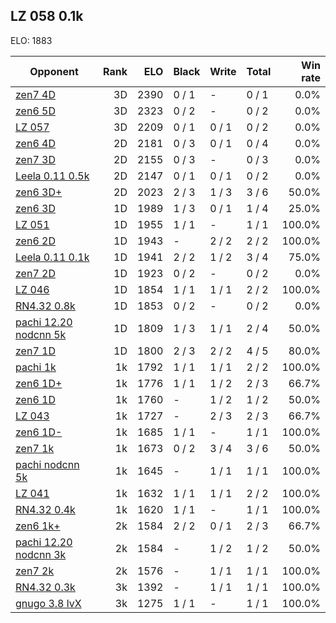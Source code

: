 ## LZ 058 0.1k ##

ELO: 1883

Opponent | Rank | ELO | Black | Write | Total | Win rate
---------|-----:|----:|-------|-------|-------|-------:
[zen7 4D](zen7%204D.md) | 3D | 2390 | 0 / 1 | - | 0 / 1 | 0.0%
[zen6 5D](zen6%205D.md) | 3D | 2323 | 0 / 2 | - | 0 / 2 | 0.0%
[LZ 057](LZ%20057.md) | 3D | 2209 | 0 / 1 | 0 / 1 | 0 / 2 | 0.0%
[zen6 4D](zen6%204D.md) | 2D | 2181 | 0 / 3 | 0 / 1 | 0 / 4 | 0.0%
[zen7 3D](zen7%203D.md) | 2D | 2155 | 0 / 3 | - | 0 / 3 | 0.0%
[Leela 0.11 0.5k](Leela%200.11%200.5k.md) | 2D | 2147 | 0 / 1 | 0 / 1 | 0 / 2 | 0.0%
[zen6 3D+](zen6%203D+.md) | 2D | 2023 | 2 / 3 | 1 / 3 | 3 / 6 | 50.0%
[zen6 3D](zen6%203D.md) | 1D | 1989 | 1 / 3 | 0 / 1 | 1 / 4 | 25.0%
[LZ 051](LZ%20051.md) | 1D | 1955 | 1 / 1 | - | 1 / 1 | 100.0%
[zen6 2D](zen6%202D.md) | 1D | 1943 | - | 2 / 2 | 2 / 2 | 100.0%
[Leela 0.11 0.1k](Leela%200.11%200.1k.md) | 1D | 1941 | 2 / 2 | 1 / 2 | 3 / 4 | 75.0%
[zen7 2D](zen7%202D.md) | 1D | 1923 | 0 / 2 | - | 0 / 2 | 0.0%
[LZ 046](LZ%20046.md) | 1D | 1854 | 1 / 1 | 1 / 1 | 2 / 2 | 100.0%
[RN4.32 0.8k](RN4.32%200.8k.md) | 1D | 1853 | 0 / 2 | - | 0 / 2 | 0.0%
[pachi 12.20 nodcnn 5k](pachi%2012.20%20nodcnn%205k.md) | 1D | 1809 | 1 / 3 | 1 / 1 | 2 / 4 | 50.0%
[zen7 1D](zen7%201D.md) | 1D | 1800 | 2 / 3 | 2 / 2 | 4 / 5 | 80.0%
[pachi 1k](pachi%201k.md) | 1k | 1792 | 1 / 1 | 1 / 1 | 2 / 2 | 100.0%
[zen6 1D+](zen6%201D+.md) | 1k | 1776 | 1 / 1 | 1 / 2 | 2 / 3 | 66.7%
[zen6 1D](zen6%201D.md) | 1k | 1760 | - | 1 / 2 | 1 / 2 | 50.0%
[LZ 043](LZ%20043.md) | 1k | 1727 | - | 2 / 3 | 2 / 3 | 66.7%
[zen6 1D-](zen6%201D-.md) | 1k | 1685 | 1 / 1 | - | 1 / 1 | 100.0%
[zen7 1k](zen7%201k.md) | 1k | 1673 | 0 / 2 | 3 / 4 | 3 / 6 | 50.0%
[pachi nodcnn 5k](pachi%20nodcnn%205k.md) | 1k | 1645 | - | 1 / 1 | 1 / 1 | 100.0%
[LZ 041](LZ%20041.md) | 1k | 1632 | 1 / 1 | 1 / 1 | 2 / 2 | 100.0%
[RN4.32 0.4k](RN4.32%200.4k.md) | 1k | 1620 | 1 / 1 | - | 1 / 1 | 100.0%
[zen6 1k+](zen6%201k+.md) | 2k | 1584 | 2 / 2 | 0 / 1 | 2 / 3 | 66.7%
[pachi 12.20 nodcnn 3k](pachi%2012.20%20nodcnn%203k.md) | 2k | 1584 | - | 1 / 2 | 1 / 2 | 50.0%
[zen7 2k](zen7%202k.md) | 2k | 1576 | - | 1 / 1 | 1 / 1 | 100.0%
[RN4.32 0.3k](RN4.32%200.3k.md) | 3k | 1392 | - | 1 / 1 | 1 / 1 | 100.0%
[gnugo 3.8 lvX](gnugo%203.8%20lvX.md) | 3k | 1275 | 1 / 1 | - | 1 / 1 | 100.0%
